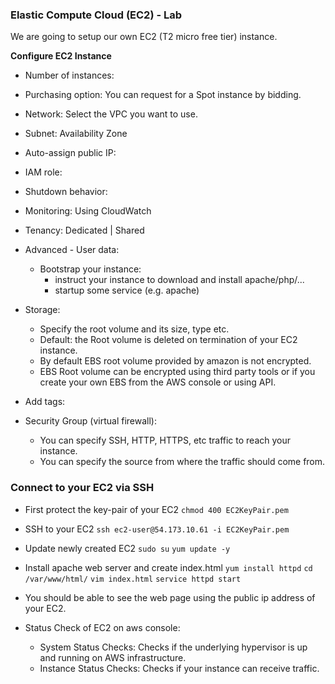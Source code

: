 ### Elastic Compute Cloud (EC2) - Lab ###
We are going to setup our own EC2 (T2 micro free tier) instance.

**Configure EC2 Instance**
- Number of instances:
- Purchasing option: You can request for a Spot instance by bidding.
- Network: Select the VPC you want to use.
- Subnet: Availability Zone
- Auto-assign public IP:
- IAM role:
- Shutdown behavior:
- Monitoring: Using CloudWatch
- Tenancy: Dedicated | Shared
- Advanced - User data:
    - Bootstrap your instance:
        - instruct your instance to download and install apache/php/...
        - startup some service (e.g. apache)

- Storage:
    - Specify the root volume and its size, type etc.
    - Default: the Root volume is deleted on termination of your EC2 instance.
    - By default EBS root volume provided by amazon is not encrypted.
    - EBS Root volume can be encrypted using third party tools or if you create your own EBS from the AWS console or using API.

- Add tags:

- Security Group (virtual firewall):
    - You can specify SSH, HTTP, HTTPS, etc traffic to reach your instance.
    - You can specify the source from where the traffic should come from.


### Connect to your EC2 via SSH ###
- First protect the key-pair of your EC2
    `chmod 400 EC2KeyPair.pem`

- SSH to your EC2
    `ssh ec2-user@54.173.10.61 -i EC2KeyPair.pem`

- Update newly created EC2
    `sudo su`
    `yum update -y`

- Install apache web server and create index.html
    `yum install httpd`
    `cd /var/www/html/`
    `vim index.html`
    `service httpd start`

- You should be able to see the web page using the public ip address of your EC2.

- Status Check of EC2 on aws console:
    - System Status Checks: Checks if the underlying hypervisor is up and running on AWS infrastructure.
    - Instance Status Checks: Checks if your instance can receive traffic.
